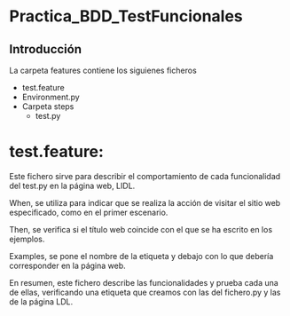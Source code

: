 # Practica_BDD_TestFuncionales
## Introducción


La carpeta features contiene los siguienes ficheros

- test.feature
- Environment.py
- Carpeta steps
  - test.py

 # test.feature:
 
 Este fichero sirve para describir el comportamiento de cada funcionalidad del test.py en la página web, LIDL.

 When, se utiliza para indicar que se realiza la acción de visitar el sitio web especificado, como en el primer escenario.

 Then, se verifica si el título web coincide con el que se ha escrito en los ejemplos.

 Examples, se pone el nombre de la etiqueta y debajo con lo que debería corresponder en la página web.
 
 En resumen, este fichero describe las funcionalidades y prueba cada una de ellas, verificando una etiqueta que creamos con las del fichero.py y las de la página LDL.
